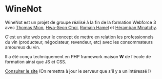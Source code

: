 # WineNot

WineNot est un projet de groupe réalisé à la fin de la formation Webforce 3 avec
[Thomas Mion](https://github.com/thomasMion), [Hwa-Seon Choi](https://github.com/hwaseonchoi),
 [Romain Hamel](https://github.com/Romain-Hamel) et [Héramban Minatchy](https://github.com/IRONBAN).

C'est un site web pour le concept de mettre en relation les professionnels du vin 
(producteur, négociateur, revendeur, etc) avec les consommateurs amoureux du vin.

Il a été conçu techniquement en PHP framework maison **W** de l'école de formation ainsi que JS et CSS.


[Consulter le site](http://winenot.alwaysdata.net)
(On remettra à jour le serveur que s'il y a un intéressé !)
